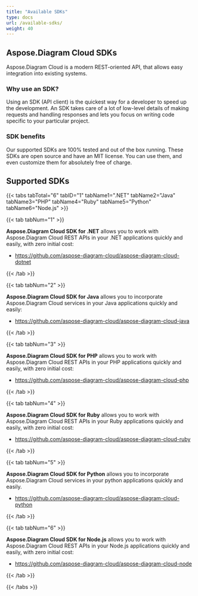 ```yaml
---
title: "Available SDKs"
type: docs
url: /available-sdks/
weight: 40
---
```


## **Aspose.Diagram Cloud SDKs**
Aspose.Diagram Cloud is a modern REST-oriented API, that allows easy integration into existing systems.
### **Why use an SDK?**
Using an SDK (API client) is the quickest way for a developer to speed up the development. An SDK takes care of a lot of low-level details of making requests and handling responses and lets you focus on writing code specific to your particular project.
### **SDK benefits**
Our supported SDKs are 100% tested and out of the box running. These SDKs are open source and have an MIT license. You can use them, and even customize them for absolutely free of charge.
## **Supported SDKs**
{{< tabs tabTotal="6" tabID="1" tabName1=".NET" tabName2="Java" tabName3="PHP" tabName4="Ruby" tabName5="Python" tabName6="Node.js" >}}

{{< tab tabNum="1" >}}

**Aspose.Diagram Cloud SDK for .NET** allows you to work with Aspose.Diagram Cloud REST APIs in your .NET applications quickly and easily, with zero initial cost:

- <https://github.com/aspose-diagram-cloud/aspose-diagram-cloud-dotnet>

{{< /tab >}}

{{< tab tabNum="2" >}}

**Aspose.Diagram Cloud SDK for Java** allows you to incorporate Aspose.Diagram Cloud services in your Java applications quickly and easily:

- <https://github.com/aspose-diagram-cloud/aspose-diagram-cloud-java>

{{< /tab >}}

{{< tab tabNum="3" >}}

**Aspose.Diagram Cloud SDK for PHP** allows you to work with Aspose.Diagram Cloud REST APIs in your PHP applications quickly and easily, with zero initial cost:

- <https://github.com/aspose-diagram-cloud/aspose-diagram-cloud-php>

{{< /tab >}}

{{< tab tabNum="4" >}}

**Aspose.Diagram Cloud SDK for Ruby** allows you to work with Aspose.Diagram Cloud REST APIs in your Ruby applications quickly and easily, with zero initial cost:

- <https://github.com/aspose-diagram-cloud/aspose-diagram-cloud-ruby>

{{< /tab >}}

{{< tab tabNum="5" >}}

**Aspose.Diagram Cloud SDK for Python** allows you to incorporate Aspose.Diagram Cloud services in your python applications quickly and easily.

- <https://github.com/aspose-diagram-cloud/aspose-diagram-cloud-python>

{{< /tab >}}

{{< tab tabNum="6" >}}

**Aspose.Diagram Cloud SDK for Node.js** allows you to work with Aspose.Diagram Cloud REST APIs in your Node.js applications quickly and easily, with zero initial cost:

- <https://github.com/aspose-diagram-cloud/aspose-diagram-cloud-node>

{{< /tab >}}

{{< /tabs >}}
